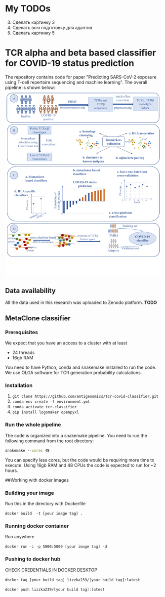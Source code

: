 # My TODOs
3. Сделать картинку 3
4. Сделать всю подготовку для адаптив
5. Сделать картинку 5


# TCR alpha and beta based classifier for COVID-19 status prediction
The repository contains code for paper "Predicting SARS-CoV-2 exposure using T-cell 
repertoire sequencing and machine learning".
The overall pipeline is shown below: 
![Pipeline overview](figures/fig0.png)
## Data availability
All the data used in this research was uploaded to Zenodo platform.
**TODO**
## MetaClone classifier
### Prerequisites
We expect that you have an access to a cluster with at least 
* 24 threads 
* 16gb RAM 

You need to have Python, conda and snakemake installed to run the code.
We use OLGA software for TCR generation probability calculations.

### Installation
1. `git clone https://github.com/antigenomics/tcr-covid-classifier.git`
2. `conda env create -f environment.yml`
3. `conda activate tcr-classifier`
4. `pip install logomaker openpyxl`

### Run the whole pipeline
The code is organized into a snakemake pipeline.
You need to run the following command from the root directory:
```cmd
snakemake --cores 48 
```
You can specify less cores, but the code would be requiring more time to execute.
Using 16gb RAM and 48 CPUs the code is expected to run for ~2 hours.  


##Working with docker images

### Building your image
Run this in the directory with Dockerfile

`docker build  -t [your image tag] .`

### Running docker container
Run anywhere

`docker run -i -p 5000:5000 [your image tag] -d`

### Pushing to docker hub 

CHECK CREDENTIALS IN DOCKER DESKTOP

`docker tag [your build tag] lizzka239/[your build tag]:latest`

`docker push lizzka239/[your build tag]:latest`